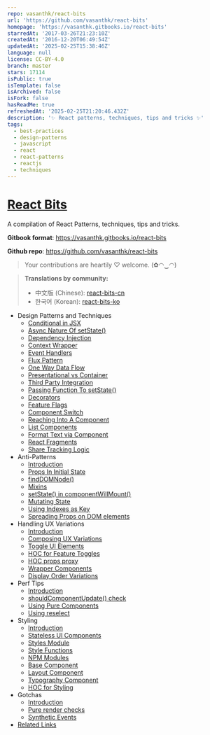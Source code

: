 ```yaml
---
repo: vasanthk/react-bits
url: 'https://github.com/vasanthk/react-bits'
homepage: 'https://vasanthk.gitbooks.io/react-bits'
starredAt: '2017-03-26T21:23:10Z'
createdAt: '2016-12-20T06:49:54Z'
updatedAt: '2025-02-25T15:38:46Z'
language: null
license: CC-BY-4.0
branch: master
stars: 17114
isPublic: true
isTemplate: false
isArchived: false
isFork: false
hasReadMe: true
refreshedAt: '2025-02-25T21:20:46.432Z'
description: '✨ React patterns, techniques, tips and tricks ✨'
tags:
  - best-practices
  - design-patterns
  - javascript
  - react
  - react-patterns
  - reactjs
  - techniques
---
```


# [React Bits](https://vasanthk.gitbooks.io/react-bits)

A compilation of React Patterns, techniques, tips and tricks.

**Gitbook format**: https://vasanthk.gitbooks.io/react-bits

**Github repo**: https://github.com/vasanthk/react-bits

> Your contributions are heartily ♡ welcome. (✿◠‿◠)

> **Translations by community:**
> - 中文版 (Chinese): [react-bits-cn](https://github.com/hateonion/react-bits-CN)
> - 한국어 (Korean): [react-bits-ko](https://github.com/rayleighko/react-bits-ko)


- Design Patterns and Techniques
  - [Conditional in JSX](./patterns/1.conditionals-in-jsx.md)
  - [Async Nature Of setState()](./patterns/2.async-nature-of-setState.md)
  - [Dependency Injection](./patterns/3.dependency-injection.md)
  - [Context Wrapper](./patterns/4.context-wrapper.md)
  - [Event Handlers](./patterns/5.event-handlers.md)
  - [Flux Pattern](./patterns/6.flux-pattern.md)
  - [One Way Data Flow](./patterns/7.one-way-data-flow.md)
  - [Presentational vs Container](./patterns/8.presentational-vs-container.md)
  - [Third Party Integration](./patterns/9.third-party-integration.md)
  - [Passing Function To setState()](./patterns/10.passing-function-to-setState.md)
  - [Decorators](./patterns/11.decorators.md)
  - [Feature Flags](./patterns/12.feature-flags-using-redux.md)
  - [Component Switch](./patterns/13.component-switch.md)
  - [Reaching Into A Component](./patterns/14.reaching-into-a-component.md)
  - [List Components](./patterns/15.list-components.md)
  - [Format Text via Component](./patterns/16.format-text-via-component.md)
  - [React Fragments](./patterns/17.react-fragments.md)
  - [Share Tracking Logic](./patterns/18.share-tracking-logic.md)
- Anti-Patterns
  - [Introduction](./anti-patterns/README.md)
  - [Props In Initial State](./anti-patterns/01.props-in-initial-state.md)
  - [findDOMNode()](./anti-patterns/02.findDOMNode.md)
  - [Mixins](./anti-patterns/03.mixins.md)
  - [setState() in componentWillMount()](./anti-patterns/04.setState-in-componentWillMount.md)
  - [Mutating State](./anti-patterns/05.mutating-state.md)
  - [Using Indexes as Key](./anti-patterns/06.using-indexes-as-key.md)
  - [Spreading Props on DOM elements](./anti-patterns/07.spreading-props-dom.md)
- Handling UX Variations
  - [Introduction](./ux-variations/README.md)
  - [Composing UX Variations](./ux-variations/01.composing-variations.md)
  - [Toggle UI Elements](./ux-variations/02.toggle-ui-elements.md)
  - [HOC for Feature Toggles](./ux-variations/03.HOC-feature-toggles.md)
  - [HOC props proxy](./ux-variations/04.HOC-props-proxy.md)
  - [Wrapper Components](./ux-variations/05.wrapper-components.md)
  - [Display Order Variations](./ux-variations/06.display-order-variations.md)
- Perf Tips
  - [Introduction](./perf-tips/README.md)
  - [shouldComponentUpdate() check](./perf-tips/01.shouldComponentUpdate-check.md)
  - [Using Pure Components](./perf-tips/02.pure-component.md)
  - [Using reselect](./perf-tips/03.reselect.md)
- Styling
  - [Introduction](./styling/README.md)
  - [Stateless UI Components](./styling/01.stateless-ui-components.md)
  - [Styles Module](./styling/02.styles-module.md)
  - [Style Functions](./styling/03.style-functions.md)
  - [NPM Modules](./styling/04.using-npm-modules.md)
  - [Base Component](./styling/05.base-component.md)
  - [Layout Component](./styling/06.layout-component.md)
  - [Typography Component](./styling/07.typography-component.md)
  - [HOC for Styling](./styling/08.HOC-for-styling.md)
- Gotchas
  - [Introduction](./gotchas/README.md)
  - [Pure render checks](./gotchas/01.pure-render-checks.md)
  - [Synthetic Events](./gotchas/02.synthetic-events.md)
- [Related Links](./READINGS.md)
